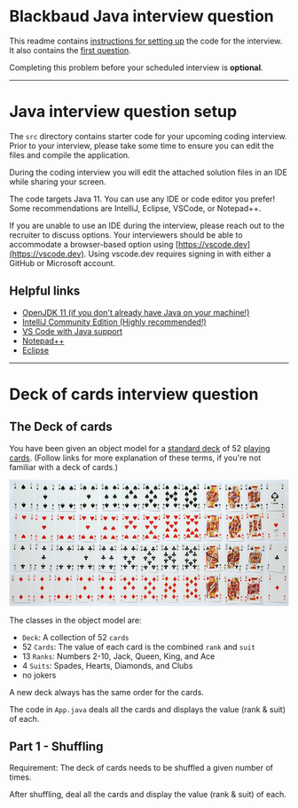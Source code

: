 # Blackbaud Java interview question

This readme contains [instructions for setting up](#instructions) the code for the interview.
It also contains the [first question](#question).

Completing this problem before your scheduled interview is **optional**.

---

# <a name="instructions"></a>Java interview question setup

The `src` directory contains starter code for your upcoming coding interview.
Prior to your interview, please take some time to ensure you can edit the files and compile the
application.

During the coding interview you will edit the attached solution files in an IDE while sharing your
screen.

The code targets Java 11. You can use any IDE or code editor you prefer! Some recommendations are IntelliJ, Eclipse, VSCode, or Notepad++.

If you are unable to use an IDE during the interview, please reach out to the recruiter to discuss options. Your interviewers should be able
to accommodate a browser-based option using [https://vscode.dev](https://vscode.dev). Using vscode.dev requires signing in with either a GitHub
or Microsoft account.

## Helpful links

-   [OpenJDK 11 (if you don't already have Java on your machine!)](https://docs.microsoft.com/en-us/java/openjdk/download#openjdk-11)
-   [IntelliJ Community Edition (Highly recommended!)](https://www.jetbrains.com/idea/download/)
-   [VS Code with Java support](https://code.visualstudio.com/docs/languages/java)
-   [Notepad++](https://notepad-plus-plus.org/downloads/)
-   [Eclipse](https://www.eclipse.org/downloads/)

---

# <a name="question"></a>Deck of cards interview question


## The Deck of cards

You have been given an object model for a
[standard deck](https://en.wikipedia.org/wiki/Standard_52-card_deck)
of 52 [playing cards](https://en.wikipedia.org/wiki/Playing_card).
(Follow links for more explanation of these terms, if you're not familiar with a deck of cards.)

![Standard deck of 52 playing cards](./docs/cards.jpg)

The classes in the object model are:
-   `Deck`: A collection of 52 `cards`
-   52 `Cards`: The value of each card is the combined `rank` and `suit`
-   13 `Ranks`: Numbers 2-10, Jack, Queen, King, and Ace
-   4 `Suits`: Spades, Hearts, Diamonds, and Clubs
-   no jokers

A new deck always has the same order for the cards.

The code in `App.java` deals all the cards and displays the value (rank & suit) of each.

## Part 1 - Shuffling

Requirement: The deck of cards needs to be shuffled a given number of times.

After shuffling, deal all the cards and display the value (rank & suit) of each.
